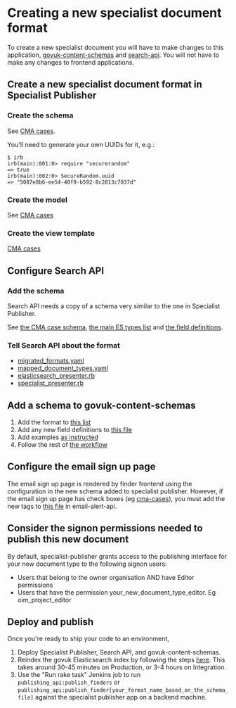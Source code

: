 # Creating a new specialist document format

To create a new specialist document you will have to make changes to this
application, [govuk-content-schemas][govuk-content-schemas] and
[search-api][search-api]. You will not have to make any changes to frontend
applications.

[govuk-content-schemas]: https://github.com/alphagov/govuk-content-schemas
[search-api]: https://github.com/alphagov/search-api

## Create a new specialist document format in Specialist Publisher

### Create the schema

See [CMA cases](https://github.com/alphagov/specialist-publisher/blob/main/lib/documents/schemas/cma_cases.json).

You'll need to generate your own UUIDs for it, e.g.:
```
$ irb
irb(main):001:0> require "securerandom"
=> true
irb(main):002:0> SecureRandom.uuid
=> "5087e8b6-ee54-40f9-b592-8c2813c7037d"
```

### Create the model

See [CMA cases](https://github.com/alphagov/specialist-publisher/blob/main/app/models/cma_case.rb)

### Create the view template

[CMA cases](https://github.com/alphagov/specialist-publisher/blob/main/app/views/metadata_fields/_cma_cases.html.erb)

## Configure Search API

### Add the schema

Search API needs a copy of a schema very similar to the one in Specialist Publisher.

See [the CMA case schema](https://github.com/alphagov/search-api/blob/main/config/schema/elasticsearch_types/cma_case.json), [the main ES types list](https://github.com/alphagov/search-api/blob/main/config/schema/indexes/govuk.json) and [the field definitions](https://github.com/alphagov/search-api/blob/1700c85e1484d1d9b2c1d46f276326bc06b51a14/config/schema/field_definitions.json).

### Tell Search API about the format

- [migrated_formats.yaml](https://github.com/alphagov/search-api/blob/main/config/govuk_index/migrated_formats.yaml)
- [mapped_document_types.yaml](https://github.com/alphagov/search-api/blob/main/config/govuk_index/mapped_document_types.yaml)
- [elasticsearch_presenter.rb](https://github.com/alphagov/search-api/blob/main/lib/govuk_index/presenters/elasticsearch_presenter.rb)
- [specialist_presenter.rb](https://github.com/alphagov/search-api/blob/main/lib/govuk_index/presenters/specialist_presenter.rb)

## Add a schema to govuk-content-schemas

1. Add the format to [this list](https://github.com/alphagov/govuk-content-schemas/blob/master/formats/specialist_document.jsonnet#L2-L22)
2. Add any new field definitions to [this file](https://github.com/alphagov/govuk-content-schemas/blob/master/formats/shared/definitions/_specialist_document.jsonnet)
3. Add examples [as instructed](https://github.com/alphagov/govuk-content-schemas/blob/master/docs/adding-a-new-schema.md#examples)
4. Follow the rest of [the workflow](https://github.com/alphagov/govuk-content-schemas/blob/master/docs/suggested-workflows.md)

## Configure the email sign up page

The email sign up page is rendered by finder frontend using the configuration in the new schema added to specialist publisher. However, if the email sign up page has check boxes (eg [cma-cases](https://www.gov.uk/cma-cases/email-signup)), you must add the new tags to [this file](https://github.com/alphagov/email-alert-api/blob/3e0018510ea85f5d561e2865ad149832b94688a1/lib/valid_tags.rb#L2) in email-alert-api.

## Consider the signon permissions needed to publish this new document

By default, specialist-publisher grants access to the publishing interface for your new document type to the following signon users:
 - Users that belong to the owner organisation AND have Editor permissions
 - Users that have the permission your_new_document_type_editor. Eg oim_project_editor

## Deploy and publish

Once you're ready to ship your code to an environment,

1. Deploy Specialist Publisher, Search API, and govuk-content-schemas.
2. Reindex the govuk Elasticsearch index by following the steps [here](https://docs.publishing.service.gov.uk/manual/reindex-elasticsearch.html#how-to-reindex-an-elasticsearch-index). This takes around 30-45 minutes on Production, or 3-4 hours on Integration.
3. Use the "Run rake task" Jenkins job to run `publishing_api:publish_finders` or `publishing_api:publish_finder[your_format_name_based_on_the_schema_file]` against the specialist publisher app on a backend machine.
